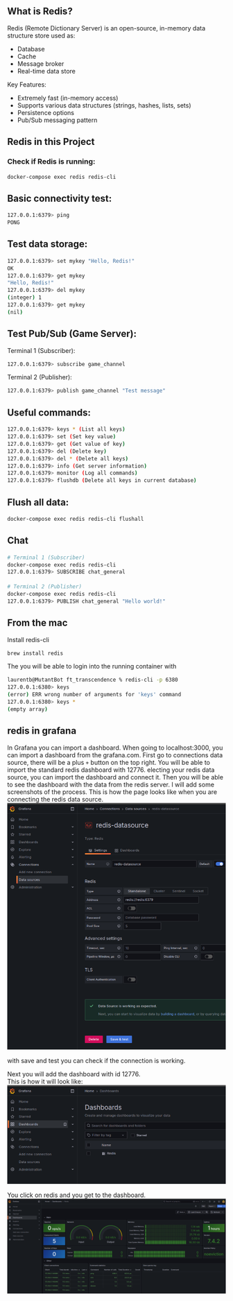 

## What is Redis?
Redis (Remote Dictionary Server) is an open-source, in-memory data structure store used as:
- Database
- Cache
- Message broker
- Real-time data store

Key Features:
- Extremely fast (in-memory access)
- Supports various data structures (strings, hashes, lists, sets)
- Persistence options
- Pub/Sub messaging pattern

## Redis in this Project
### Check if Redis is running:
```bash
docker-compose exec redis redis-cli
```

## Basic connectivity test:
```bash
127.0.0.1:6379> ping
PONG
```

## Test data storage:
```bash
127.0.0.1:6379> set mykey "Hello, Redis!"
OK
127.0.0.1:6379> get mykey
"Hello, Redis!"
127.0.0.1:6379> del mykey
(integer) 1
127.0.0.1:6379> get mykey
(nil)
```

## Test Pub/Sub (Game Server):
Terminal 1 (Subscriber):
```bash
127.0.0.1:6379> subscribe game_channel
```

Terminal 2 (Publisher):
```bash
127.0.0.1:6379> publish game_channel "Test message"
```

## Useful commands:
```bash
127.0.0.1:6379> keys * (List all keys)
127.0.0.1:6379> set (Set key value)
127.0.0.1:6379> get (Get value of key)
127.0.0.1:6379> del (Delete key)
127.0.0.1:6379> del * (Delete all keys)
127.0.0.1:6379> info (Get server information)
127.0.0.1:6379> monitor (Log all commands)
127.0.0.1:6379> flushdb (Delete all keys in current database)
```

## Flush all data:
```bash
docker-compose exec redis redis-cli flushall
```

## Chat
```bash
# Terminal 1 (Subscriber)
docker-compose exec redis redis-cli
127.0.0.1:6379> SUBSCRIBE chat_general

# Terminal 2 (Publisher)
docker-compose exec redis redis-cli
127.0.0.1:6379> PUBLISH chat_general "Hello world!"
```

## From the mac

Install redis-cli
```bash
brew install redis
```
The you will be able to login into the running container with
```bash
laurentb@MutantBot ft_transcendence % redis-cli -p 6380
127.0.0.1:6380> keys
(error) ERR wrong number of arguments for 'keys' command
127.0.0.1:6380> keys *
(empty array)
```

## redis in grafana

In Grafana you can import a dashboard. When going to localhost:3000, you can import a dashboard from the grafana.com. First go to connections data source, there will be a plus `+` button on the top right. You will be able to import the standard redis dashboard with 12776.
electing your redis data source, you can import the dashboard and connect it.
Then you will be able to see the dashboard with the data from the redis server.
I will add some screenshots of the process. This is how the page looks like when you are connecting the redis data source.  
![redis](../assets/redisdatasource.png)

with save and test you can check if the connection is working.  

Next you will add the dashboard with id 12776.  
This is how it will look like:
![redis](../assets/redisdatasource2.png)

You click on redis and you get to the dashboard.  
![redis](../assets/redisdatasource3.png)
